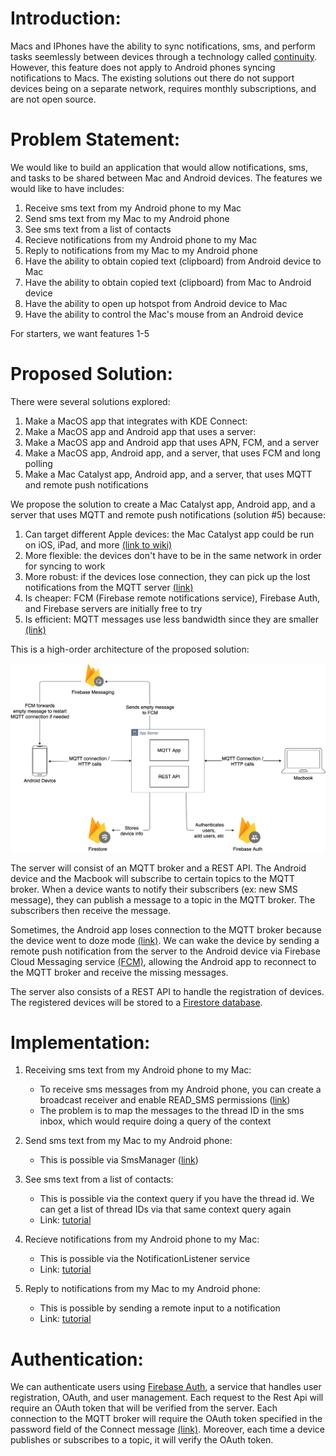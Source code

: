 # Introduction:

Macs and IPhones have the ability to sync notifications, sms, and perform tasks seemlessly between devices through a technology called [continuity](https://support.apple.com/en-us/HT204681). However, this feature does not apply to Android phones syncing notifications to Macs. The existing solutions out there do not support devices being on a separate network, requires monthly subscriptions, and are not open source.

# Problem Statement:

We would like to build an application that would allow notifications, sms, and tasks to be shared between Mac and Android devices. The features we would like to have includes:

1. Receive sms text from my Android phone to my Mac
2. Send sms text from my Mac to my Android phone
3. See sms text from a list of contacts
4. Recieve notifications from my Android phone to my Mac
5. Reply to notifications from my Mac to my Android phone
6. Have the ability to obtain copied text (clipboard) from Android device to Mac
7. Have the ability to obtain copied text (clipboard) from Mac to Android device
8. Have the ability to open up hotspot from Android device to Mac
9. Have the ability to control the Mac's mouse from an Android device

For starters, we want features 1-5

# Proposed Solution:

There were several solutions explored:

1. Make a MacOS app that integrates with KDE Connect:
2. Make a MacOS app and Android app that uses a server:
3. Make a MacOS app and Android app that uses APN, FCM, and a server
4. Make a MacOS app, Android app, and a server, that uses FCM and long polling
5. Make a Mac Catalyst app, Android app, and a server, that uses MQTT and remote push notifications

We propose the solution to create a Mac Catalyst app, Android app, and a server that uses MQTT and remote push notifications (solution #5) because:

1. Can target different Apple devices: the Mac Catalyst app could be run on iOS, iPad, and more [(link to wiki)](https://developer.apple.com/mac-catalyst/)
2. More flexible: the devices don't have to be in the same network in order for syncing to work
3. More robust: if the devices lose connection, they can pick up the lost notifications from the MQTT server [(link)](https://internetofthingsagenda.techtarget.com/definition/MQTT-MQ-Telemetry-Transport)
4. Is cheaper: FCM (Firebase remote notifications service), Firebase Auth, and Firebase servers are initially free to try
5. Is efficient: MQTT messages use less bandwidth since they are smaller [(link)](https://internetofthingsagenda.techtarget.com/definition/MQTT-MQ-Telemetry-Transport)

This is a high-order architecture of the proposed solution:

![](../diagram/diagram.png)

The server will consist of an MQTT broker and a REST API. The Android device and the Macbook will subscribe to certain topics to the MQTT broker. When a device wants to notify their subscribers (ex: new SMS message), they can publish a message to a topic in the MQTT broker. The subscribers then receive the message.

Sometimes, the Android app loses connection to the MQTT broker because the device went to doze mode [(link)](https://developer.android.com/training/monitoring-device-state/doze-standby). We can wake the device by sending a remote push notification from the server to the Android device via Firebase Cloud Messaging service [(FCM)](https://firebase.google.com/docs/cloud-messaging), allowing the Android app to reconnect to the MQTT broker and receive the missing messages.

The server also consists of a REST API to handle the registration of devices. The registered devices will be stored to a [Firestore database](https://firebase.google.com/docs/firestore).

# Implementation:

1. Receiving sms text from my Android phone to my Mac:

    * To receive sms messages from my Android phone, you can create a broadcast receiver and enable READ_SMS permissions ([link](https://stackoverflow.com/questions/848728/how-can-i-read-sms-messages-from-the-device-programmatically-in-android))
    * The problem is to map the messages to the thread ID in the sms inbox, which would require doing a query of the context

2. Send sms text from my Mac to my Android phone:

    * This is possible via SmsManager ([link](https://google-developer-training.github.io/android-developer-phone-sms-course/Lesson%202/2_p_sending_sms_messages.html))

3. See sms text from a list of contacts:

    * This is possible via the context query if you have the thread id. We can get a list of thread IDs via that same context query again
    * Link: [tutorial](https://google-developer-training.github.io/android-developer-phone-sms-course/Lesson%202/2_p_sending_sms_messages.html)

4. Recieve notifications from my Android phone to my Mac:

    * This is possible via the NotificationListener service
    * Link: [tutorial](https://developer.android.com/reference/android/service/notification/NotificationListenerService)

5. Reply to notifications from my Mac to my Android phone:

    * This is possible by sending a remote input to a notification
    * Link: [tutorial](https://medium.com/@polidea/how-to-respond-to-any-messaging-notification-on-android-7befa483e2d7)

# Authentication:
We can authenticate users using [Firebase Auth](https://firebase.google.com/docs/auth), a service that handles user registration, OAuth, and user management. Each request to the Rest Api will require an OAuth token that will be verified from the server. Each connection to the MQTT broker will require the OAuth token specified in the password field of the Connect message [(link)](https://www.hivemq.com/blog/mqtt-security-fundamentals-oauth-2-0-mqtt/). Moreover, each time a device publishes or subscribes to a topic, it will verify the OAuth token.
